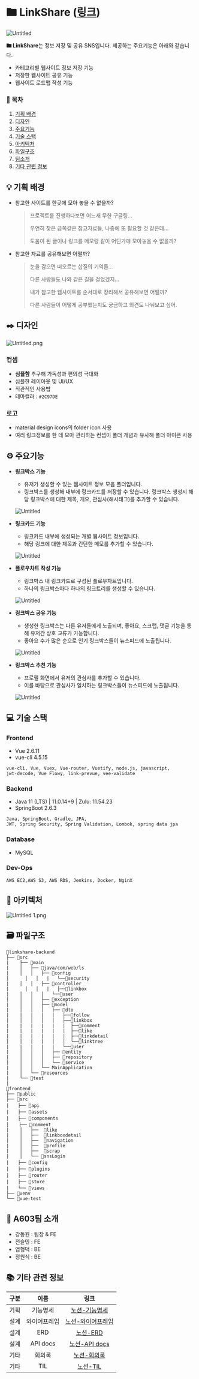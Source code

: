 # **🖿 LinkShare ([링크](https://i6a603.p.ssafy.io/))**

![Untitled](./README/Untitled.png)

**🖿 LinkShare**는 정보 저장 및 공유 SNS입니다. 제공하는 주요기능은 아래와 같습니다.

- 카테고리별 웹사이트 정보 저장 기능
- 저장한 웹사이트 공유 기능
- 웹사이트 로드맵 작성 기능

### **📑 목차**

1. [기획 배경](https://www.notion.so/readme-b6e14eed2850475ea53642d3a4b2a02b)
2. [디자인](https://www.notion.so/%EB%94%94%EC%9E%90%EC%9D%B8)
3. [주요기능](https://www.notion.so/%EC%A3%BC%EC%9A%94%EA%B8%B0%EB%8A%A5)
4. [기술 스택](https://www.notion.so/%EA%B8%B0%EC%88%A0-%EC%8A%A4%ED%83%9D)
5. [아키텍처](https://www.notion.so/%EC%95%84%ED%82%A4%ED%85%8D%EC%B2%98)
6. [파일구조](https://www.notion.so/%ED%8C%8C%EC%9D%BC%EA%B5%AC%EC%A1%B0)
7. [팀소개](https://www.notion.so/A603%ED%8C%80-%EC%86%8C%EA%B0%9C)
8. [기타 관련 정보](https://www.notion.so/%EA%B8%B0%ED%83%80-%EA%B4%80%EB%A0%A8-%EC%A0%95%EB%B3%B4)

## **💡 기획 배경**

- 참고한 사이트를 한곳에 모아 놓을 수 없을까?
  
    > 프로젝트를 진행하다보면 어느새 무한 구글링...
    > 
    > 
    > 우연히 찾은 금쪽같은 참고자료들, 나중에 또 필요할 것 같은데...
    > 
    > 도움이 된 글이나 링크를 메모랑 같이 어딘가에 모아놓을 수 없을까?
    > 
- 참고한 자료를 공유해보면 어떨까?
  
    > 눈을 감으면 떠오르는 삽질의 기억들...
    > 
    > 
    > 다른 사람들도 나와 같은 길을 걸었겠지...
    > 
    > 내가 참고한 웹사이트를 순서대로 장리해서 공유해보면 어떨까?
    > 
    > 다른 사람들이 어떻게 공부했는지도 궁금하고 의견도 나눠보고 싶어.
    > 

## **✒️ 디자인**

![Untitled.png](./README/Untitled%201.png)

### **컨셉**

- **심플함** 추구해 가독성과 편의성 극대화
- 심플한 레이아웃 및 UI/UX
- 직관적인 사용법
- 테마컬러 : `#2C97DE`

### **로고**

- material design icons의 folder icon 사용
- 여러 링크정보를 한 데 모아 관리하는 컨셉이 폴더 개념과 유사해 폴더 아이콘 사용

## **⚙️ 주요기능**

- **링크박스 기능**
    - 유저가 생성할 수 있는 웹사이트 정보 모음 폴더입니다.
    - 링크박스를 생성해 내부에 링크카드를 저장할 수 있습니다. 링크박스 생성시 해당 링크박스에 대한 제목, 개요, 관심사(해시태그)를 추가할 수 있습니다.
    
    ![Untitled](./README/Untitled%202.png)
    
- **링크카드 기능**
    - 링크카드 내부에 생성되는 개별 웹사이트 정보입니다.
    - 해당 링크에 대한 제목과 간단한 메모를 추가할 수 있습니다.
    
    ![Untitled](./README/Untitled%203.png)
    
- **플로우차트 작성 기능**
    - 링크박스 내 링크카드로 구성된 플로우차트입니다.
    - 하나의 링크박스마다 하나의 링크트리를 생성할 수 있습니다.
    
    ![Untitled](./README/Untitled%204.png)
    
- **링크박스 공유 기능**
    - 생성한 링크박스는 다른 유저들에게 노출되며, 좋아요, 스크랩, 댓글 기능을 통해 유저간 상호 교류가 가능합니다.
    - 좋아요 수가 많은 순으로 인기 링크박스들이 뉴스피드에 노출됩니다.
    
    ![Untitled](./README/Untitled%205.png)
    
- **링크박스 추천 기능**
    - 프로필 화면에서 유저의 관심사를 추가할 수 있습니다.
    - 이를 바탕으로 관심사가 일치하는 링크박스들이 뉴스피드에 노출됩니다.
    
    ![Untitled](./README/Untitled%206.png)
    

## **💻 기술 스택**

### **Frontend**

- Vue 2.6.11
- vue-cli 4.5.15

```
vue-cli, Vue, Vuex, Vue-router, Vuetify, node.js, javascript,
jwt-decode, Vue Flowy, link-prevue, vee-validate
```

### **Backend**

- Java 11 (LTS) | 11.0.14+9 | Zulu: 11.54.23
- SpringBoot 2.6.3

```
Java, SpringBoot, Gradle, JPA,
JWT, Spring Security, Spring Validation, Lombok, spring data jpa
```

### **Database**

- MySQL

### **Dev-Ops**

```
AWS EC2,AWS S3, AWS RDS, Jenkins, Docker, NginX
```

## **🔧 아키텍처**

![Untitled 1.png](./README/Untitled_1.png)

## **🗃 파일구조**

```
📁linkshare-backend
├── 📁src
|    ├── 📁main
|    │   ├── 📁java/com/web/ls
|    │   │   ├── 📁config
|      │   │   |   └──📁security
|    │   │   ├── 📁controller
|      │   │   |   ├──📁linkbox
|    │   │   │   └──📁user
|    │   │   ├── 📁exception
|    │   │   ├── 📁model
|    │   │   │   ├── 📁dto
|    |   |   |   |   ├──📁follow
|    │   │   │   |   ├──📁linkbox
|    |   |   |   |   |  ├──📁comment
|    |   |   |   |   |  ├──📁like
|    |   |   |   |   |  ├──📁linkdetail
|    |   |   |   |   |  └──📁linktree
|    |   |   |   |   └──📁user
|    │   │   │   ├── 📁entity
|    │   │   │   ├── 📁repository
|    │   │   │   └── 📁service
|    │   │   └── MainApplication
|    │   └── 📁resources
|    └── 📁test
|
📁frontend
├── 📁public
├── 📁src
|　　├── 📁api
|　　├── 📁assets
|　　├── 📁components
│  　├── 📁comment
|    │   ├──  📁like
|    │   ├──  📁linkboxdetail
|    │   ├──  📁navigation
|    │   ├──  📁profile
|    │   ├──  📁scrap
|    │   └── 📁snsLogin
|　　├── 📁config
|　　├── 📁plugins
|　　├── 📁router
|　　├── 📁store
|　　└── 📁views
├── 📁venv
└── 📁vue-test
```

## **🥊 A603팀 소개**

- 강동원 : 팀장 & FE
- 전슬민 : FE
- 염형덕 : BE
- 정원식 : BE

## **📚 기타 관련 정보**

| 구분 |     이름     |                             링크                             |
| :--: | :----------: | :----------------------------------------------------------: |
| 기획 |   기능명세   | [노션-기능명세](https://www.notion.so/6b8e4156fb3e4b23b303ac98f8951a5c) |
| 설계 | 와이어프레임 | [노션-와이어프레임](https://www.notion.so/d51cf9775dc34efbaaad6cda8e4b0abd) |
| 설계 |     ERD      | [노션-ERD](https://www.notion.so/ERD-2d0b5413fe924e81942b44bcd2550ca8) |
| 설계 |   API docs   | [노션-API docs](https://www.notion.so/a9fdadeed2d54159b6614955a2684aed?v=014e8b4674954edd8703963c2677db54) |
| 기타 |    회의록    | [노션-회의록](https://www.notion.so/7b6c65def4ed4227854cef77d34122b4?v=7b4a4b0eee854fe29e9fc7388a41e616) |
| 기타 |     TIL      | [노션-TIL](https://www.notion.so/6001ff4742ed45ab80efa0e6a71656bd?v=6ab61aa9461148689acf3cd5318d65a6) |



